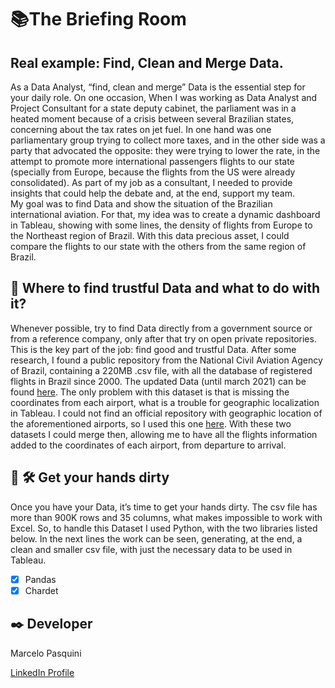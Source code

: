 # 📚The Briefing Room

## Real example: Find, Clean and Merge Data.
As a Data Analyst, “find, clean and merge” Data is the essential step for your daily role. 
On one occasion, When I was working as Data Analyst and Project Consultant for a state deputy cabinet, the parliament was in a heated moment because of a crisis between several Brazilian states, concerning about the tax rates on jet fuel. 
In one hand was one parliamentary group trying to collect more taxes, and in the other side was a party that advocated the opposite: they were trying to lower the rate, in the attempt to promote more international passengers flights to our state (specially from Europe, because the flights from the US were already consolidated).
As part of my job as a consultant, I needed to provide insights that could help the debate and, at the end, support my team.  
My goal was to find Data and show the situation of the Brazilian international aviation. For that, my idea was to create a dynamic dashboard in Tableau, showing with some lines, the density of flights from Europe to the Northeast region of Brazil. With this data precious asset, I could compare the flights to our state with the others from the same region of Brazil.

## 🔎 Where to find trustful Data and what to do with it?
Whenever possible, try to find Data directly from a government source or from a reference company, only after that try on open private repositories. This is the key part of the job: find good and trustful Data.
After some research, I found a public repository from the National Civil Aviation Agency of Brazil, containing a 220MB .csv file, with all the database of registered flights in Brazil since 2000.
The updated Data (until march 2021) can be found [here]( https://www.anac.gov.br/acesso-a-informacao/dados-abertos/areas-de-atuacao/voos-e-operacoes-aereas/dados-estatisticos-do-transporte-aereo/48-dados-estatisticos-do-transporte-aereo-formato-csv).
The only problem with this dataset is that is missing the coordinates from each airport, what is a trouble for geographic localization in Tableau.
I could not find an official repository with geographic location of the aforementioned airports, so I used this one [here](https://datahub.io/core/airport-codes).
With these two datasets I could merge then, allowing me to have all the flights information added to the coordinates of each airport, from departure to arrival.

## 🧹 🛠 Get your hands dirty
Once you have your Data, it’s time to get your hands dirty. 
The csv file has more than 900K rows and 35 columns, what makes impossible to work with Excel. 
So, to handle this Dataset I used Python, with the two libraries listed below. 
In the next lines the work can be seen, generating, at the end, a clean and smaller csv file, with just the necessary data to be used in Tableau.

-	[X] Pandas
-	[X] Chardet

## ✒️ Developer

Marcelo Pasquini

 [LinkedIn Profile](https://www.linkedin.com/in/mpbrazil/)
